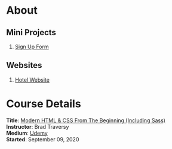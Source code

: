 # About
## Mini Projects
1. [Sign Up Form](https://github.com/acyein/modern-html-css/tree/master/03-CSSBasics)

## Websites
1. [Hotel Website](https://github.com/acyein/modern-html-css/tree/master/04-HotelWebsite)

# Course Details
**Title**: [Modern HTML & CSS From The Beginning (Including Sass)](https://www.udemy.com/course/modern-html-css-from-the-beginning/)  
**Instructor**: Brad Traversy  
**Medium**: [Udemy](https://www.udemy.com/)  
**Started**: September 09, 2020  